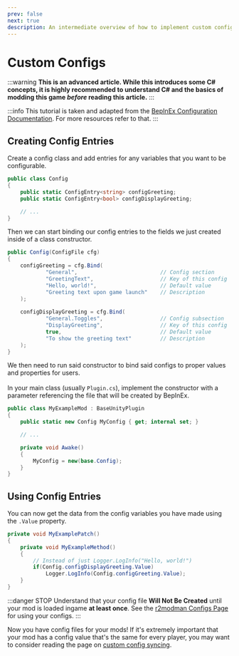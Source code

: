 ```yaml
---
prev: false
next: true
description: An intermediate overview of how to implement custom configs for your Lethal Company mods.
---
```


# Custom Configs

:::warning
**This is an advanced article. While this introduces some C# concepts, it is highly recommended to understand C# and the basics of modding this game <i>before</i> reading this article.**
:::

:::info
This tutorial is taken and adapted from the [BepInEx Configuration Documentation](https://docs.bepinex.dev/articles/dev_guide/plugin_tutorial/4_configuration.html). For more resources refer to that.
:::

## Creating Config Entries

Create a config class and add entries for any variables that you want to be configurable.

```cs
public class Config
{
    public static ConfigEntry<string> configGreeting;
    public static ConfigEntry<bool> configDisplayGreeting;

    // ...
}
```

Then we can start binding our config entries to the fields we just created inside of a class constructor.

```cs
public Config(ConfigFile cfg)
{
    configGreeting = cfg.Bind(
            "General",                          // Config section
            "GreetingText",                     // Key of this config
            "Hello, world!",                    // Default value
            "Greeting text upon game launch"    // Description
    );
    
    configDisplayGreeting = cfg.Bind(
            "General.Toggles",                  // Config subsection
            "DisplayGreeting",                  // Key of this config
            true,                               // Default value
            "To show the greeting text"         // Description
    );
}
```

We then need to run said constructor to bind said configs to proper values and properties for users.<br><br>
In your main class (usually `Plugin.cs`), implement the constructor with a parameter referencing the file that will be created by BepInEx.

```cs
public class MyExampleMod : BaseUnityPlugin
{
    public static new Config MyConfig { get; internal set; }

    // ...

    private void Awake()
    {
        MyConfig = new(base.Config);
    }
}
```

## Using Config Entries

You can now get the data from the config variables you have made using the `.Value` property.

```cs
private void MyExamplePatch()
{
    private void MyExampleMethod()
    {
        // Instead of just Logger.LogInfo("Hello, world!")
        if(Config.configDisplayGreeting.Value)
            Logger.LogInfo(Config.configGreeting.Value);
    }
}
```

:::danger STOP
Understand that your config file **Will Not Be Created** until your mod is loaded ingame **at least once**. See the [r2modman Configs Page](/installation/configuration) for using your configs.
:::

Now you have config files for your mods! If it's extremely important that your mod has a config value that's the same for every player, you may want to consider reading the page on [custom config syncing](/dev/intermediate/custom-config-syncing).
